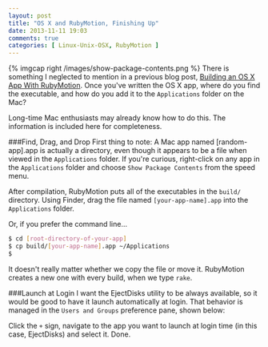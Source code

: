 ```yaml
---
layout: post
title: "OS X and RubyMotion, Finishing Up"
date: 2013-11-11 19:03
comments: true
categories: [ Linux-Unix-OSX, RubyMotion ]
---
```

{% imgcap right /images/show-package-contents.png %}
There is something I neglected to mention in a previous blog post, [Building an OS X App With RubyMotion](/blog/2013/11/01/building-an-os-x-app-with-rubymotion/). Once you've written the OS X app, where do you find the executable, and how do you add it to the `Applications` folder on the Mac?

Long-time Mac enthusiasts may already know how to do this. The information is included here for completeness.
<!--more-->
###Find, Drag, and Drop
First thing to note: A Mac app named [random-app].app is actually a directory, even though it appears to be a file when viewed in the `Applications` folder. If you're curious, right-click on any app in the `Applications` folder and choose `Show Package Contents` from the speed menu.

After compilation, RubyMotion puts all of the executables in the `build/` directory. Using Finder, drag the file named `[your-app-name].app` into the `Applications` folder.

Or, if you prefer the command line…

```bash
$ cd [root-directory-of-your-app]
$ cp build/[your-app-name].app ~/Applications
$
```

It doesn't really matter whether we copy the file or move it.  RubyMotion creates a new one with every build, when we type `rake`.

###Launch at Login
I want the EjectDisks utility to be always available, so it would be good to have it launch automatically at login. That behavior is managed in the `Users and Groups` preference pane, shown below:


Click the `+` sign, navigate to the app you want to launch at login time (in this case, EjectDisks) and select it. Done.

